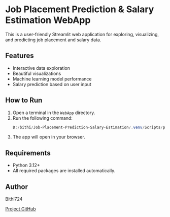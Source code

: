 # Job Placement Prediction & Salary Estimation WebApp

This is a user-friendly Streamlit web application for exploring, visualizing, and predicting job placement and salary data.

## Features
- Interactive data exploration
- Beautiful visualizations
- Machine learning model performance
- Salary prediction based on user input

## How to Run
1. Open a terminal in the `WebApp` directory.
2. Run the following command:
   ```powershell
   D:/bithi/Job-Placement-Prediction-Salary-Estimation/.venv/Scripts/python.exe -m streamlit run app.py
   ```
3. The app will open in your browser.

## Requirements
- Python 3.12+
- All required packages are installed automatically.

## Author
Bithi724

[Project GitHub](https://github.com/Bithi724/Job-Placement-Prediction-Salary-Estimation)
